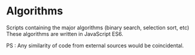 # Algorithms
Scripts containing the major algorithms (binary search, selection sort, etc) 
These algorithms are written in JavaScript ES6. 

PS : Any similarity of code from external sources would be coincidental.

